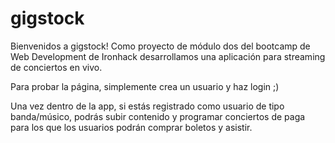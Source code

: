 # gigstock
Bienvenidos a gigstock! 
Como proyecto de módulo dos del bootcamp de Web Development de Ironhack desarrollamos una aplicación para streaming de conciertos en vivo. 

Para probar la página, simplemente crea un usuario y haz login ;) 

Una vez dentro de la app, si estás registrado como usuario de tipo banda/músico, podrás subir contenido y programar conciertos de paga para los que los usuarios podrán comprar boletos y asistir. 
